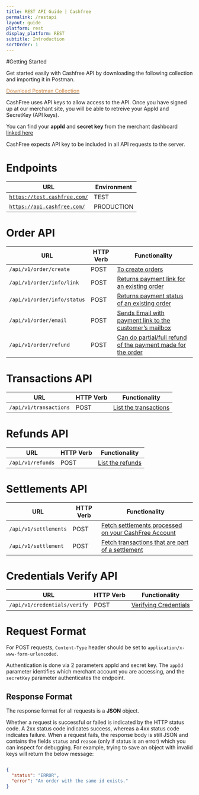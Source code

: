 ```yaml
---
title: REST API Guide | Cashfree
permalink: /restapi
layout: guide
platform: rest
display_platform: REST
subtitle: Introduction
sortOrder: 1
---
```


#Getting Started


<p>Get started easily with Cashfree API by downloading the following collection and importing it in Postman.</p>
<p><a href="{{ site.baseurl }}/assets/postman/CashfreePG.postman_collection" download><span style="color:#cd853f !important;"> Download Postman Collection</span></a>
</p>


CashFree uses API keys to allow access to the API. Once you have signed up at our merchant site, you will be able to retreive your AppId and SecretKey (API keys).
<aside class="notice">You can find your <b>appId</b> and <b>secret key</b> from the merchant dashboard <a href="https://merchant.cashfree.com/merchant/pg#api-key">linked here </a></aside>

CashFree expects API key to be included in all API requests to the server.

# Endpoints

| URL                                 | Environment         |
|-------------------------------------|--------------------------------|
| <code class="highlighter-rouge">https://test.cashfree.com/</code>            |  TEST     |
| <code class="highlighter-rouge">https://api.cashfree.com/</code> | PRODUCTION      |


# Order API

| URL                                 | HTTP Verb | Functionality                                      |
|-------------------------------------|-----------|----------------------------------------------------|
| <code class="highlighter-rouge">/api/v1/order/create</code>            | POST      | [To create orders](#create-orders)      |
| <code class="highlighter-rouge">/api/v1/order/info/link</code> | POST       | [Returns payment link for an existing order](#get-link)  |
| <code class="highlighter-rouge">/api/v1/order/info/status</code> | POST       | [Returns payment status of an existing order](#get-status)      |
| <code class="highlighter-rouge">/api/v1/order/email</code>            | POST       | [Sends Email with payment link to the customer’s mailbox](#trigger-payment-email)                                |
| <code class="highlighter-rouge">/api/v1/order/refund</code> | POST    | [Can do partial/full refund of the payment made for the order](#order-refund)      |

# Transactions API

| URL                       | HTTP Verb | Functionality                                                      |
|---------------------------|-----------|--------------------------------------------------------------------|
| <code class="highlighter-rouge">/api/v1/transactions</code>                | POST      | [List the transactions](#transactions) <br/> |

# Refunds API

| URL                       | HTTP Verb |Functionality                               |
|---------------------------|-----------|--------------------------------------------|
| <code class="highlighter-rouge">/api/v1/refunds</code>             | POST      | [List the refunds](#refunds) |


# Settlements API

| URL                   | HTTP Verb | Functionality                               |
|-----------------------|-----------|---------------------------------------------|
| <code class="highlighter-rouge">/api/v1/settlements</code>            | POST      | [Fetch settlements processed on your CashFree Account](#all-settlements)     |
| <code class="highlighter-rouge">/api/v1/settlement</code> | POST       | [Fetch transactions that are part of a settlement](#settlement) |

# Credentials Verify API

| URL                   | HTTP Verb | Functionality                             |
|-----------------------|-----------|-------------------------------------------|
| <code class="highlighter-rouge">/api/v1/credentials/verify</code> | POST      | [Verifying Credentials](#verify-credentials) |

# Request Format

For POST requests, `Content-Type` header should be set to `application/x-www-form-urlencoded`.

Authentication is done via 2 parameters appId and secret key. The `appId` parameter identifies which merchant account you are accessing, and the `secretKey` parameter authenticates the endpoint.


## Response Format

The response format for all requests is a <b>JSON</b> object.

Whether a request is successful or failed is indicated by the HTTP status code. A 2xx status code indicates success, whereas a 4xx status code indicates failure. 
When a request fails, the response body is still JSON and contains the fields `status` and `reason` (only if status is an error) which you can inspect for debugging. For example, trying to save an object with invalid keys will return the below message:




```json

{
  "status": "ERROR",
  "error": "An order with the same id exists."
}

```
